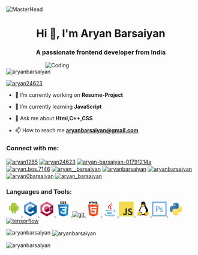 ![MasterHead](https://1.bp.blogspot.com/-7A4WynwLsMw/XbBpCXG8fHI/AAAAAAAAMt4/uOa1bpLskYgrwGbllhSu2SDj_Mig8SXJQCLcBGAsYHQ/s1600/2000_600px.gif)
<h1 align="center">Hi 👋, I'm Aryan Barsaiyan</h1>
<h3 align="center">A passionate frontend developer from India</h3>
<img align="right" alt="Coding" width="400" src="https://cdn.dribbble.com/users/1162077/screenshots/3848914/programmer.gif">

<p align="left"> <img src="https://komarev.com/ghpvc/?username=aryanbarsaiyan&label=Profile%20views&color=0e75b6&style=flat" alt="aryanbarsaiyan" /> </p>

<p align="left"> <a href="https://twitter.com/aryan24623" target="blank"><img src="https://img.shields.io/twitter/follow/aryan24623?logo=twitter&style=for-the-badge" alt="aryan24623" /></a> </p>

- 🔭 I’m currently working on **Resume-Project**

- 🌱 I’m currently learning **JavaScript**

- 💬 Ask me about **Html,C++,CSS**

- 📫 How to reach me **aryanbarsaiyan@gmail.com**

<h3 align="left">Connect with me:</h3>
<p align="left">
<a href="https://codepen.io/aryan1265" target="blank"><img align="center" src="https://raw.githubusercontent.com/rahuldkjain/github-profile-readme-generator/master/src/images/icons/Social/codepen.svg" alt="aryan1265" height="30" width="40" /></a>
<a href="https://twitter.com/aryan24623" target="blank"><img align="center" src="https://raw.githubusercontent.com/rahuldkjain/github-profile-readme-generator/master/src/images/icons/Social/twitter.svg" alt="aryan24623" height="30" width="40" /></a>
<a href="https://linkedin.com/in/aryan-barsaiyan-01791214a" target="blank"><img align="center" src="https://raw.githubusercontent.com/rahuldkjain/github-profile-readme-generator/master/src/images/icons/Social/linked-in-alt.svg" alt="aryan-barsaiyan-01791214a" height="30" width="40" /></a>
<a href="https://fb.com/aryan.bos.7146" target="blank"><img align="center" src="https://raw.githubusercontent.com/rahuldkjain/github-profile-readme-generator/master/src/images/icons/Social/facebook.svg" alt="aryan.bos.7146" height="30" width="40" /></a>
<a href="https://instagram.com/aryan__barsaiyan" target="blank"><img align="center" src="https://raw.githubusercontent.com/rahuldkjain/github-profile-readme-generator/master/src/images/icons/Social/instagram.svg" alt="aryan__barsaiyan" height="30" width="40" /></a>
<a href="https://www.codechef.com/users/aryanbarsaiyan" target="blank"><img align="center" src="https://cdn.jsdelivr.net/npm/simple-icons@3.1.0/icons/codechef.svg" alt="aryanbarsaiyan" height="30" width="40" /></a>
<a href="https://www.hackerrank.com/aryanbarsaiyan" target="blank"><img align="center" src="https://raw.githubusercontent.com/rahuldkjain/github-profile-readme-generator/master/src/images/icons/Social/hackerrank.svg" alt="aryanbarsaiyan" height="30" width="40" /></a>
<a href="https://codeforces.com/profile/aryan0barsaiyan" target="blank"><img align="center" src="https://raw.githubusercontent.com/rahuldkjain/github-profile-readme-generator/master/src/images/icons/Social/codeforces.svg" alt="aryan0barsaiyan" height="30" width="40" /></a>
<a href="https://www.leetcode.com/aryan_barsaiyan" target="blank"><img align="center" src="https://raw.githubusercontent.com/rahuldkjain/github-profile-readme-generator/master/src/images/icons/Social/leet-code.svg" alt="aryan_barsaiyan" height="30" width="40" /></a>
</p>

<h3 align="left">Languages and Tools:</h3>
<p align="left"> <a href="https://developer.android.com" target="_blank" rel="noreferrer"> <img src="https://raw.githubusercontent.com/devicons/devicon/master/icons/android/android-original-wordmark.svg" alt="android" width="40" height="40"/> </a> <a href="https://www.cprogramming.com/" target="_blank" rel="noreferrer"> <img src="https://raw.githubusercontent.com/devicons/devicon/master/icons/c/c-original.svg" alt="c" width="40" height="40"/> </a> <a href="https://www.w3schools.com/cpp/" target="_blank" rel="noreferrer"> <img src="https://raw.githubusercontent.com/devicons/devicon/master/icons/cplusplus/cplusplus-original.svg" alt="cplusplus" width="40" height="40"/> </a> <a href="https://www.w3schools.com/css/" target="_blank" rel="noreferrer"> <img src="https://raw.githubusercontent.com/devicons/devicon/master/icons/css3/css3-original-wordmark.svg" alt="css3" width="40" height="40"/> </a> <a href="https://git-scm.com/" target="_blank" rel="noreferrer"> <img src="https://www.vectorlogo.zone/logos/git-scm/git-scm-icon.svg" alt="git" width="40" height="40"/> </a> <a href="https://www.w3.org/html/" target="_blank" rel="noreferrer"> <img src="https://raw.githubusercontent.com/devicons/devicon/master/icons/html5/html5-original-wordmark.svg" alt="html5" width="40" height="40"/> </a> <a href="https://www.java.com" target="_blank" rel="noreferrer"> <img src="https://raw.githubusercontent.com/devicons/devicon/master/icons/java/java-original.svg" alt="java" width="40" height="40"/> </a> <a href="https://developer.mozilla.org/en-US/docs/Web/JavaScript" target="_blank" rel="noreferrer"> <img src="https://raw.githubusercontent.com/devicons/devicon/master/icons/javascript/javascript-original.svg" alt="javascript" width="40" height="40"/> </a> <a href="https://www.linux.org/" target="_blank" rel="noreferrer"> <img src="https://raw.githubusercontent.com/devicons/devicon/master/icons/linux/linux-original.svg" alt="linux" width="40" height="40"/> </a> <a href="https://www.photoshop.com/en" target="_blank" rel="noreferrer"> <img src="https://raw.githubusercontent.com/devicons/devicon/master/icons/photoshop/photoshop-line.svg" alt="photoshop" width="40" height="40"/> </a> <a href="https://www.python.org" target="_blank" rel="noreferrer"> <img src="https://raw.githubusercontent.com/devicons/devicon/master/icons/python/python-original.svg" alt="python" width="40" height="40"/> </a> <a href="https://www.tensorflow.org" target="_blank" rel="noreferrer"> <img src="https://www.vectorlogo.zone/logos/tensorflow/tensorflow-icon.svg" alt="tensorflow" width="40" height="40"/> </a> </p>

<p><img align="left" src="https://github-readme-stats.vercel.app/api/top-langs?username=aryanbarsaiyan&show_icons=true&locale=en&layout=compact" alt="aryanbarsaiyan" /></p>

<p>&nbsp;<img align="center" src="https://github-readme-stats.vercel.app/api?username=aryanbarsaiyan&show_icons=true&locale=en" alt="aryanbarsaiyan" /></p>

<p><img align="center" src="https://github-readme-streak-stats.herokuapp.com/?user=aryanbarsaiyan&" alt="aryanbarsaiyan" /></p>

